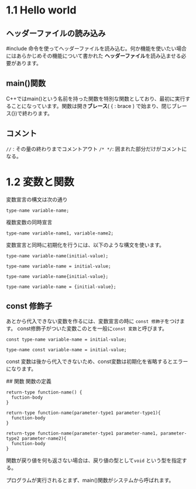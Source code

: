 # 1.1 Hello world

## ヘッダーファイルの読み込み

#include 命令を使ってヘッダーファイルを読み込む。何か機能を使いたい場合にはあらかじめその機能について書かれた **ヘッダーファイル**を読み込ませる必要があります。

##  main()関数　
C++ではmain()という名前を持った関数を特別な関数としており、最初に実行することになっています。関数は開き**ブレース**( { : brace ) で始まり、閉じブレース(})で終わります。

## コメント
`//` : その量の終わりまでコメントアウト
`/* */`: 囲まれた部分だけがコメントになる。

# 1.2 変数と関数
変数宣言の構文は次の通り

```
type-name variable-name;
```

複数変数の同時宣言
```
type-name variable-name1, variable-name2;
```

変数宣言と同時に初期化を行うには、以下のような構文を使います。
```
type-name variable-name(initial-value);

type-name variable-name = initial-value;

type-name variable-name{initial-value};

type-name variable-name = {initial-value};
```

## const 修飾子
あとから代入できない変数を作るには、変数宣言の時に `const 修飾子`をつけます。 const修飾子がついた変数このとを一般に`const 変数`と呼びます。
```
const type-name variable-name = initial-value;

type-name const variable-name = initial-value;
```

const 変数は後から代入できないため、const変数は初期化を省略するとエラーになります。

## 関数
関数の定義

```
return-type function-name() {
  fuction-body
}

return-type function-name(parameter-type1 parameter-type1){
  function-body
}

return-type function-name(parameter-type1 parameter-name1, parameter-type2 parameter-name2){
  function-body
}
```

関数が戻り値を何も返さない場合は、戻り値の型として`void` という型を指定する。

プログラムが実行されるとまず、main()関数がシステムから呼ばれます。